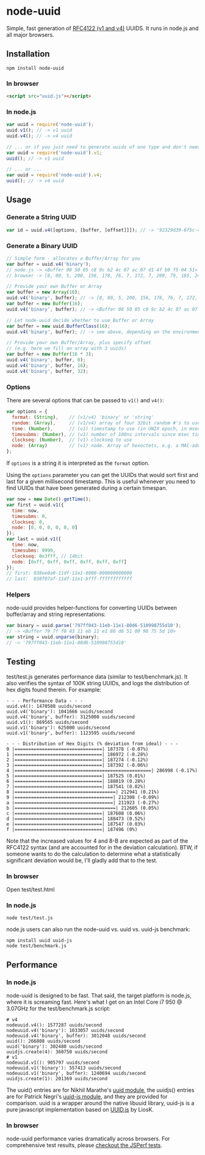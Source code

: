 # node-uuid

Simple, fast generation of [RFC4122 (v1 and v4)](http://www.ietf.org/rfc/rfc4122.txt) UUIDS.  It runs in node.js and all major browsers.

## Installation

    npm install node-uuid

### In browser

```html
<script src="uuid.js"></script>
```

### In node.js

```javascript
var uuid = require('node-uuid');
uuid.v1(); // -> v1 uuid
uuid.v4(); // -> v4 uuid

// ... or if you just need to generate uuids of one type and don't need helpers ...
var uuid = require('node-uuid').v1;
uuid(); // -> v1 uuid

// ... or ...
var uuid = require('node-uuid').v4;
uuid(); // -> v4 uuid
```

## Usage

### Generate a String UUID

```javascript
var id = uuid.v4([options, [buffer, [offset]]]); // -> '92329d39-6f5c-4520-abfc-aab64544e172'
```

### Generate a Binary UUID

```javascript
// Simple form - allocates a Buffer/Array for you
var buffer = uuid.v4('binary');
// node.js -> <Buffer 08 50 05 c8 9c b2 4c 07 ac 07 d1 4f b9 f5 04 51>
// browser -> [8, 80, 5, 200, 156, 178, 76, 7, 172, 7, 209, 79, 185, 245, 4, 81]

// Provide your own Buffer or Array
var buffer = new Array(16);
uuid.v4('binary', buffer); // -> [8, 80, 5, 200, 156, 178, 76, 7, 172, 7, 209, 79, 185, 245, 4, 81]
var buffer = new Buffer(16);
uuid.v4('binary', buffer); // -> <Buffer 08 50 05 c8 9c b2 4c 07 ac 07 d1 4f b9 f5 04 51>

// Let node-uuid decide whether to use Buffer or Array
var buffer = new uuid.BufferClass(16);
uuid.v4('binary', buffer); // -> see above, depending on the environment

// Provide your own Buffer/Array, plus specify offset
// (e.g. here we fill an array with 3 uuids)
var buffer = new Buffer(16 * 3);
uuid.v4('binary', buffer, 0);
uuid.v4('binary', buffer, 16);
uuid.v4('binary', buffer, 32);
```

### Options

There are several options that can be passed to `v1()` and `v4()`:

```javascript
var options = {
  format: (String),    // (v1/v4) 'binary' or 'string'
  random: (Array),     // (v1/v4) array of four 32bit random #'s to use instead of rnds
  time: (Number),      // (v1) timestamp to use (in UNIX epoch, in msec)
  timesubms: (Number), // (v1) number of 100ns intervals since msec time
  clockseq: (Number),  // (v1) clockseq to use
  node: (Array)        // (v1) node. Array of hexoctets, e.g. a MAC-address
};
```

If `options` is a string it is interpreted as the `format` option.

Using the `options` parameter you can get the UUIDs that would sort first and last for a given millisecond timestamp.
This is useful whenever you need to find UUIDs that have been generated during a certain timespan.

```javascript
var now = new Date().getTime();
var first = uuid.v1({
  time: now,
  timesubms: 0,
  clockseq: 0,
  node: [0, 0, 0, 0, 0, 0]
});
var last = uuid.v1({
  time: now,
  timesubms: 9999,
  clockseq: 0x3fff, // 14bit
  node: [0xff, 0xff, 0xff, 0xff, 0xff, 0xff]
});
// first: 038ee0a0-11df-11e1-8000-000000000000
// last:  038f07af-11df-11e1-bfff-ffffffffffff
```

### Helpers

node-uuid provides helper-functions for converting UUIDs between buffer/array and string representations:

```javascript
var binary = uuid.parse('797ff043-11eb-11e1-80d6-510998755d10');
// -> <Buffer 79 7f f0 43 11 eb 11 e1 80 d6 51 09 98 75 5d 10>
var string = uuid.unparse(binary);
// -> '797ff043-11eb-11e1-80d6-510998755d10'
```


## Testing

test/test.js generates performance data (similar to test/benchmark.js). It also verifies the syntax of 100K string UUIDs, and logs the distribution of hex digits found therein.  For example:

    - - - Performance Data - - -
    uuid.v4(): 1470588 uuids/second
    uuid.v4('binary'): 1041666 uuids/second
    uuid.v4('binary', buffer): 3125000 uuids/second
    uuid.v1(): 869565 uuids/second
    uuid.v1('binary'): 625000 uuids/second
    uuid.v1('binary', buffer): 1123595 uuids/second

    - - - Distribution of Hex Digits (% deviation from ideal) - - -
    0 |================================| 187378 (-0.07%)
    1 |================================| 186972 (-0.28%)
    2 |================================| 187274 (-0.12%)
    3 |================================| 187392 (-0.06%)
    4 |==================================================| 286998 (-0.17%)
    5 |================================| 187525 (0.01%)
    6 |================================| 188019 (0.28%)
    7 |================================| 187541 (0.02%)
    8 |=====================================| 212941 (0.21%)
    9 |====================================| 212308 (-0.09%)
    a |====================================| 211923 (-0.27%)
    b |=====================================| 212605 (0.05%)
    c |================================| 187608 (0.06%)
    d |================================| 188473 (0.52%)
    e |================================| 187547 (0.03%)
    f |================================| 187496 (0%)

Note that the increased values for 4 and 8-B are expected as part of the RFC4122 syntax (and are accounted for in the deviation calculation). BTW, if someone wants to do the calculation to determine what a statistically significant deviation would be, I'll gladly add that to the test.

### In browser

Open test/test.html

### In node.js

    node test/test.js

node.js users can also run the node-uuid vs. uuid vs. uuid-js benchmark:

    npm install uuid uuid-js
    node test/benchmark.js

## Performance

### In node.js

node-uuid is designed to be fast.  That said, the target platform is node.js, where it is screaming fast.  Here's what I get on an Intel Core i7 950 @ 3.07GHz for the test/benchmark.js script:

    # v4
    nodeuuid.v4(): 1577287 uuids/second
    nodeuuid.v4('binary'): 1033057 uuids/second
    nodeuuid.v4('binary', buffer): 3012048 uuids/second
    uuid(): 266808 uuids/second
    uuid('binary'): 302480 uuids/second
    uuidjs.create(4): 360750 uuids/second
    # v1
    nodeuuid.v1(): 905797 uuids/second
    nodeuuid.v1('binary'): 557413 uuids/second
    nodeuuid.v1('binary', buffer): 1240694 uuids/second
    uuidjs.create(1): 201369 uuids/second

The uuid() entries are for Nikhil Marathe's [uuid module](https://bitbucket.org/nikhilm/uuidjs), the uuidjs() entries are for Patrick Negri's [uuid-js module](https://github.com/pnegri/uuid-js), and they are provided for comparison. uuid is a wrapper around the native libuuid library, uuid-js is a pure javascript implementation based on [UUID.js](https://github.com/LiosK/UUID.js) by LiosK.

### In browser

node-uuid performance varies dramatically across browsers.  For comprehensive test results, please [checkout the JSPerf tests](http://jsperf.com/node-uuid-performance).
